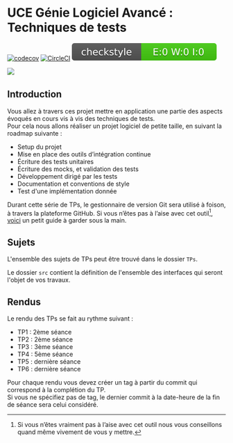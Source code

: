 # UCE Génie Logiciel Avancé : Techniques de tests

[![codecov](https://codecov.io/gh/JeremieLOHYER/ceri-m1-techniques-de-test/graph/badge.svg?token=O3BD5TUUG7)](https://codecov.io/gh/JeremieLOHYER/ceri-m1-techniques-de-test)
[![CircleCI](https://dl.circleci.com/status-badge/img/gh/JeremieLOHYER/ceri-m1-techniques-de-test/tree/master.svg?style=svg)](https://dl.circleci.com/status-badge/redirect/gh/JeremieLOHYER/ceri-m1-techniques-de-test/tree/master)
![Checkstyle Badge](checkstyle/badge/checkstyle-result.svg)



<img src="https://codecov.io/gh/JeremieLOHYER/ceri-m1-techniques-de-test/graphs/tree.svg?token=O3BD5TUUG7">


## Introduction

Vous allez à travers ces projet mettre en application une partie des aspects évoqués en cours vis à vis des techniques de tests.  
Pour cela nous allons réaliser un projet logiciel de petite taille, en suivant la roadmap suivante : 
- Setup du projet
- Mise en place des outils d’intégration continue
- Écriture des tests unitaires
- Écriture des mocks, et validation des tests
- Développement dirigé par les tests
- Documentation et conventions de style
- Test d'une implémentation donnée

Durant cette série de TPs, le gestionnaire de version Git sera utilisé à foison, à travers la plateforme GitHub. Si vous n’êtes pas à l’aise avec cet outil[^1], [voici](http://rogerdudler.github.io/git-guide/) un petit guide à garder sous la main.

## Sujets

L'ensemble des sujets de TPs peut être trouvé dans le dossier `TPs`.

Le dossier `src` contient la définition de l'ensemble des interfaces qui seront l'objet de vos travaux.

## Rendus

Le rendu des TPs se fait au rythme suivant :

- TP1 : 2ème séance
- TP2 : 2ème séance
- TP3 : 3ème séance
- TP4 : 5ème séance
- TP5 : dernière séance
- TP6 : dernière séance

Pour chaque rendu vous devez créer un tag à partir du commit qui correspond à la complétion du TP.  
Si vous ne spécifiez pas de tag, le dernier commit à la date-heure de la fin de séance sera celui considéré.

[^1]: Si vous n’êtes vraiment pas à l’aise avec cet outil nous vous conseillons quand même vivement de vous y mettre.
